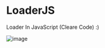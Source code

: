 # LoaderJS

Loader In JavaScript (Cleare Code) :)

![image](https://user-images.githubusercontent.com/87560940/169690833-0153082d-59e3-4624-b907-913c5d5f7720.png)
